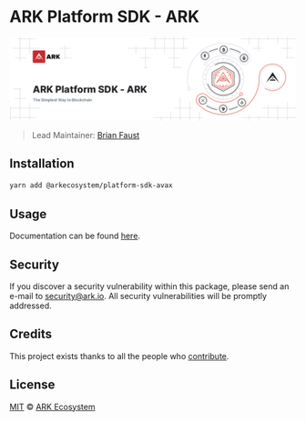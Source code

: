 # ARK Platform SDK - ARK

<p align="center">
    <img src="https://raw.githubusercontent.com/ArkEcosystem/platform-sdk/master/packages/platform-sdk-avax/banner.png" />
</p>

> Lead Maintainer: [Brian Faust](https://github.com/faustbrian)

## Installation

```bash
yarn add @arkecosystem/platform-sdk-avax
```

## Usage

Documentation can be found [here](https://ark.dev/docs/platform-sdk/coins/ark).

## Security

If you discover a security vulnerability within this package, please send an e-mail to security@ark.io. All security vulnerabilities will be promptly addressed.

## Credits

This project exists thanks to all the people who [contribute](../../contributors).

## License

[MIT](LICENSE) © [ARK Ecosystem](https://ark.io)
